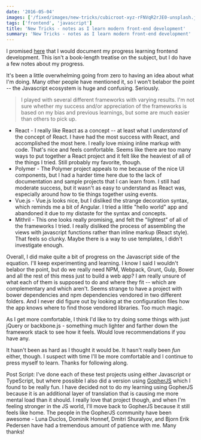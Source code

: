 ```yaml
---
date: '2016-05-04'
images: ['/fixed/images/new-tricks/cubicroot-xyz-rFNVqR2rJE0-unsplash.jpg']
tags: ['frontend', 'javascript']
title: 'New Tricks - notes as I learn modern front-end development'
summary: 'New Tricks - notes as I learn modern front-end development'
---
```


I promised [here](https://brianketelsen.com/opensource/) that I would document my progress learning frontend development. This isn't a book-length treatise on the subject, but I do have a few notes about my progress.

It's been a little overwhelming going from zero to having an idea about what I'm doing. Many other people have mentioned it, so I won't belabor the point -- the Javascript ecosystem is huge and confusing. Seriously.

> I played with several different frameworks with varying results. I'm not sure whether my success and/or appreciation of the frameworks is based on my bias and previous learnings, but some are much easier than others to pick up.

- React - I really like React as a concept -- at least what I _understand_ of the concept of React. I have had the most success with React, and accomplished the most here. I really love mixing inline markup with code. That's nice and feels comfortable. Seems like there are too many ways to put together a React project and it felt like the heaviest of all of the things I tried. Still probably my favorite, though.
- Polymer - The Polymer project appeals to me because of the nice UI components, but I had a harder time here due to the lack of documentation and sample projects that I can learn from. I still had moderate success, but it wasn't as easy to understand as React was, especially around how to tie things together using events.
- Vue.js - Vue.js looks nice, but I disliked the strange decoration syntax, which reminds me a bit of Angular. I tried a little "hello world" app and abandoned it due to my distaste for the syntax and concepts.
- Mithril - This one looks really promising, and felt the "lightest" of all of the frameworks I tried. I really disliked the process of assembling the views with javascript functions rather than inline markup (React style). That feels so clunky. Maybe there is a way to use templates, I didn't investigate enough.

Overall, I did make quite a bit of progress on the Javascript side of the equation. I'll keep experimenting and learning. I know I said I wouldn't belabor the point, but do we really need NPM, Webpack, Grunt, Gulp, Bower and all the rest of this mess just to build a web app? I am really unsure of what each of them is supposed to do and where they fit -- which are complementary and which aren't. Seems strange to have a project with bower dependencies and npm dependencies vendored in two different folders. And I never did figure out by looking at the configuration files how the app knows where to find those vendored libraries. Too much magic.

As I get more comfortable, I think I'd like to try doing some things with just jQuery or backbone.js - something much lighter and farther down the framework stack to see how it feels. Would love recommendations if you have any.

It hasn't been as hard as I thought it would be. It hasn't really been _fun_ either, though. I suspect with time I'll be more comfortable and I continue to press myself to learn. Thanks for following along.

Post Script:
I've done each of these test projects using either Javascript or TypeScript, but where possible I also did a version using [GopherJS](http://www.gopherjs.org) which I found to be really fun. I have decided not to do my learning using GopherJS because it is an additional layer of translation that is causing me more mental load than it should. I really love that project though, and when I'm feeling stronger in the JS world, I'll move back to GopherJS because it still feels like home. The people in the GopherJS community have been awesome - Luna Duclos, Dominik Honnef, Dmitri Shuralyov, and Bjorn Erik Pedersen have had a tremendous amount of patience with me. Many thanks!

